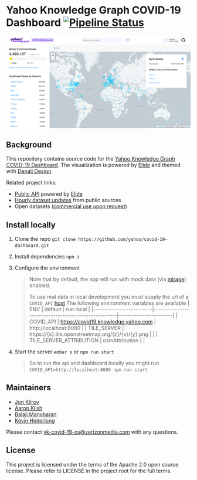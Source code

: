 # Yahoo Knowledge Graph COVID-19 Dashboard [![Pipeline Status][status-image]][status-url]

![Dashboard Preview](./public/assets/images/social.png)

## Background

This repository contains source code for the [Yahoo Knowledge Graph COVID-19 Dashboard](https://yahoo.github.io/covid-19-dashboard). The visualization is powered by [Elide](https://github.com/yahoo/elide) and themed with [Denali Design](https://github.com/denali-design).

Related project links:

- [Public API](https://github.com/yahoo/covid-19-api/) powered by [Elide](https://elide.io/)
- [Hourly dataset updates](https://github.com/yahoo/covid-19-data/) from public sources
- Open datasets ([commercial use upon request](https://docs.google.com/forms/d/e/1FAIpQLSdINfXR6S0ZmOGSvdvg4WUKzhqvDxltLoa4q4btQ4gkJokTPw/viewform))

## Install locally

1. Clone the repo `git clone https://github.com/yahoo/covid-19-dashboard.git`

2. Install dependencies `npm i`

3. Configure the environment

   > Note that by default, the app will run with mock data (via [mirage](https://miragejs.com/)) enabled.
   >
   > To use real data in local development you must supply the url of a `COVID_API` [host](https://github.com/yahoo/covid-19-api/#install-locally)
   > The following environment variables are available
   > | ENV | default | run local |
   > |-------------------------|----------------------------------------------------|-----------------------|
   > | COVID_API | https://covid19.knowledge.yahoo.com | http://localhost:8080 |
   > | TILE_SERVER | https://{s}.tile.openstreetmap.org/{z}/{x}/{y}.png | |
   > | TILE_SERVER_ATTRIBUTION | osmAttribution | |

4. Start the server `ember s` or `npm run start`

   > So to run the api and dashboard locally you might run `COVID_API=http://localhost:8080 npm run start`

## Maintainers

- [Jon Kilroy](https://www.linkedin.com/in/jon-kilroy-52545b4/)
- [Aaron Klish](https://www.linkedin.com/in/aaron-klish-005927/)
- [Balaji Manoharan](https://www.linkedin.com/in/balaji-manoharan-08006018/)
- [Kevin Hinterlong](https://www.linkedin.com/in/kevinhinterlong/)

Please contact yk-covid-19-os@verizonmedia.com with any questions.

## License

This project is licensed under the terms of the Apache 2.0 open source license. Please refer to LICENSE in the project root for the full terms.

[status-image]: https://cd.screwdriver.cd/pipelines/4627/badge
[status-url]: https://cd.screwdriver.cd/pipelines/4627
